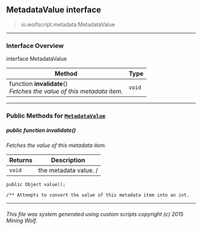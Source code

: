 ## MetadataValue __interface__

>io.wolfscript.metadata.MetadataValue

---

### Interface Overview

interface MetadataValue

Method | Type   
--- | :--- 
 function __invalidate__() <br> _Fetches the value of this metadata item._ | `void`



---


### Public Methods for [`MetadataValue`](MetadataValue.md)

##### <a id='invalidate'></a>public  function __invalidate__()

_Fetches the value of this metadata item._

Returns | Description
--- | --- 
`void` | the metadata value. /
    public Object value();

    /** Attempts to convert the value of this metadata item into an int.


---


###### This file was system generated using custom scripts copyright (c) 2015 Mining Wolf.
	

